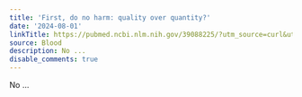 ```yaml
---
title: 'First, do no harm: quality over quantity?'
date: '2024-08-01'
linkTitle: https://pubmed.ncbi.nlm.nih.gov/39088225/?utm_source=curl&utm_medium=rss&utm_campaign=journals&utm_content=7603509&fc=None&ff=20240802182223&v=2.18.0.post9+e462414
source: Blood
description: No ...
disable_comments: true
---
```

No ...